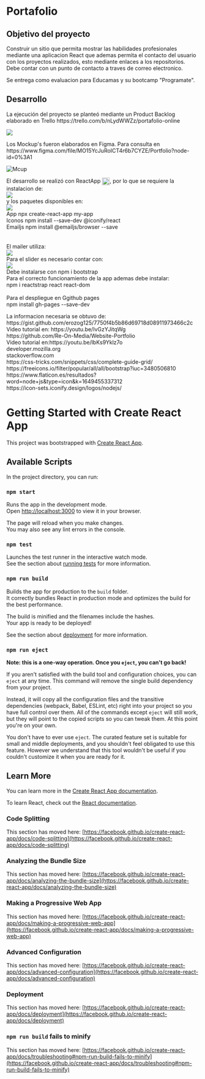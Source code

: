 <h1>Portafolio </h1>



<h2>Objetivo del proyecto</h2>
<p>Construir un sitio que permita mostrar las habilidades profesionales mediante una aplicacion React que ademas permita el contacto del usuario con los proyectos realizados, esto mediante enlaces a los repositorios. Debe contar con un punto de contacto a traves de correo electronico.</br>

Se entrega como evaluacion para Educamas y su bootcamp "Programate".</p> 

   
<h2>Desarrollo</h2>

<p>La ejecución del proyecto se planteó mediante un Product Backlog elaborado en Trello https://trello.com/b/nLydWWZz/portafolio-online</p>

<img src= "https://user-images.githubusercontent.com/97111500/162536025-3b3afb08-73e5-4d32-90f4-da4af6d2a971.png">

<p>Los Mockup's fueron elaborados en Figma. Para  consulta en https://www.figma.com/file/MO15YcJuRoICT4r6b7CYZE/Portfolio?node-id=0%3A1</P>

![Mcup](https://user-images.githubusercontent.com/97111500/162536839-2c5a213a-4554-467c-a2a7-d3ec72e9485b.png)

<p>El desarrollo se realizó con ReactApp <img src="https://user-images.githubusercontent.com/97111500/154511207-4f81cf14-621e-4b5c-aae8-3dffc219ceeb.png" min-width="20px" max-width="20px" width="20px" align="center" alt="Computador">, por lo que se requiere la instalacion de: 
<br/>
<img src= https://user-images.githubusercontent.com/97111500/162537985-ecce4fb8-0406-4e5c-a01b-7d34e4b6c4eb.png>
<br/>  
y los paquetes disponibles en:  
<br/> 
<img src= "https://user-images.githubusercontent.com/97111500/162538576-bdcd4679-b08e-4cd3-8511-745ad439b955.png" >
<br/> 
App npx create-react-app my-app<br/>   
Iconos npm install --save-dev @iconify/react  <br/> 
Emailjs npm install @emailjs/browser --save<br/> 
<br/>
<br/>
El mailer utiliza:<br/>
<img src="https://user-images.githubusercontent.com/97111500/162541144-7b75279e-192a-411f-8049-53f89bfa998a.png">  <br/> 
Para el slider es necesario contar con:
<br/> 
<img src="https://user-images.githubusercontent.com/97111500/162541713-ae984c2f-d01e-45b3-847d-33e8fadc374e.png">
<br/> 
Debe instalarse con npm i bootstrap <br/> 
Para el correcto funcionamiento de la app ademas debe instalar:<br/> 
npm i reactstrap react react-dom  <br/> 
<br/> 
Para el despliegue en Ggithub pages  
<br/> 
npm install gh-pages --save-dev  
</p>

<p>La informacion necesaria se obtuvo de:</br>
https://gist.github.com/erozog125/7750f4b5b86d69718d08911973466c2c</br>
Video tutorial en: https://youtu.be/IvGzYJitqWg</br>
https://github.com/Re-On-Media/Website-Portfolio</br>
Video tutorial en:https://youtu.be/lbKs9Yklz7o</br>
developer.mozilla.org</br>
stackoverflow.com</br>
https://css-tricks.com/snippets/css/complete-guide-grid/</br>
https://freeicons.io/filter/popular/all/all/bootstrap?iuc=3480506810 </br>
https://www.flaticon.es/resultados?word=node+js&type=icon&k=1649455337312 </br>
https://icon-sets.iconify.design/logos/nodejs/ </br>
</p>




# Getting Started with Create React App

This project was bootstrapped with [Create React App](https://github.com/facebook/create-react-app).

## Available Scripts

In the project directory, you can run:

### `npm start`

Runs the app in the development mode.\
Open [http://localhost:3000](http://localhost:3000) to view it in your browser.

The page will reload when you make changes.\
You may also see any lint errors in the console.

### `npm test`

Launches the test runner in the interactive watch mode.\
See the section about [running tests](https://facebook.github.io/create-react-app/docs/running-tests) for more information.

### `npm run build`

Builds the app for production to the `build` folder.\
It correctly bundles React in production mode and optimizes the build for the best performance.

The build is minified and the filenames include the hashes.\
Your app is ready to be deployed!

See the section about [deployment](https://facebook.github.io/create-react-app/docs/deployment) for more information.

### `npm run eject`

**Note: this is a one-way operation. Once you `eject`, you can't go back!**

If you aren't satisfied with the build tool and configuration choices, you can `eject` at any time. This command will remove the single build dependency from your project.

Instead, it will copy all the configuration files and the transitive dependencies (webpack, Babel, ESLint, etc) right into your project so you have full control over them. All of the commands except `eject` will still work, but they will point to the copied scripts so you can tweak them. At this point you're on your own.

You don't have to ever use `eject`. The curated feature set is suitable for small and middle deployments, and you shouldn't feel obligated to use this feature. However we understand that this tool wouldn't be useful if you couldn't customize it when you are ready for it.

## Learn More

You can learn more in the [Create React App documentation](https://facebook.github.io/create-react-app/docs/getting-started).

To learn React, check out the [React documentation](https://reactjs.org/).

### Code Splitting

This section has moved here: [https://facebook.github.io/create-react-app/docs/code-splitting](https://facebook.github.io/create-react-app/docs/code-splitting)

### Analyzing the Bundle Size

This section has moved here: [https://facebook.github.io/create-react-app/docs/analyzing-the-bundle-size](https://facebook.github.io/create-react-app/docs/analyzing-the-bundle-size)

### Making a Progressive Web App

This section has moved here: [https://facebook.github.io/create-react-app/docs/making-a-progressive-web-app](https://facebook.github.io/create-react-app/docs/making-a-progressive-web-app)

### Advanced Configuration

This section has moved here: [https://facebook.github.io/create-react-app/docs/advanced-configuration](https://facebook.github.io/create-react-app/docs/advanced-configuration)

### Deployment

This section has moved here: [https://facebook.github.io/create-react-app/docs/deployment](https://facebook.github.io/create-react-app/docs/deployment)

### `npm run build` fails to minify

This section has moved here: [https://facebook.github.io/create-react-app/docs/troubleshooting#npm-run-build-fails-to-minify](https://facebook.github.io/create-react-app/docs/troubleshooting#npm-run-build-fails-to-minify)
